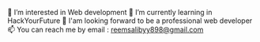 👀 I’m interested in Web development
🌱 I’m currently learning in HackYourFuture
💞️ I'am looking forward to be a professional web developer
📫 You can reach me by email : reemsalibyy898@gmail.com

<!---
ReemSaliby11/ReemSaliby11 is a ✨ special ✨ repository because its `README.md` (this file) appears on your GitHub profile.
You can click the Preview link to take a look at your changes.
--->
